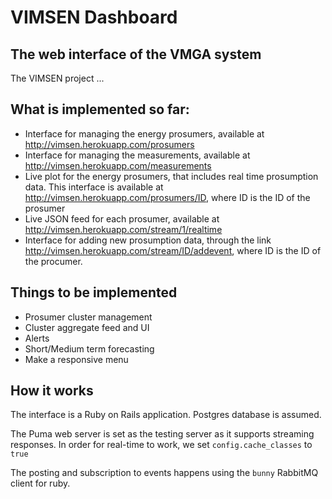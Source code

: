 VIMSEN Dashboard
==============

The web interface of the VMGA system
--------------

The VIMSEN project ...


What is implemented so far:
---------------------------

- Interface for managing the energy prosumers, available at http://vimsen.herokuapp.com/prosumers
- Interface for managing the measurements, available at http://vimsen.herokuapp.com/measurements
- Live plot for the energy prosumers, that includes real time prosumption data. This 
interface is available at http://vimsen.herokuapp.com/prosumers/ID, where ID is the ID of the prosumer
- Live JSON feed for each prosumer, available at http://vimsen.herokuapp.com/stream/1/realtime
- Interface for adding new prosumption data, through the link http://vimsen.herokuapp.com/stream/ID/addevent, where ID is the ID of the procumer.

Things to be implemented
-------------------------

- Prosumer cluster management
- Cluster aggregate feed and UI
- Alerts
- Short/Medium term forecasting
- Make a responsive menu

How it works
------------
The interface is a Ruby on Rails application. Postgres database is assumed.

The Puma web server is set as the testing server as it supports streaming responses. In order for real-time to work, we set `config.cache_classes` to `true`

The posting and subscription to events happens using the `bunny` RabbitMQ client for ruby.




